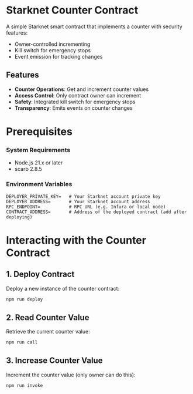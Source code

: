 # Starknet Counter Contract

A simple Starknet smart contract that implements a counter with security features:
- Owner-controlled incrementing
- Kill switch for emergency stops
- Event emission for tracking changes

## Features

- **Counter Operations**: Get and increment counter values
- **Access Control**: Only contract owner can increment
- **Safety**: Integrated kill switch for emergency stops
- **Transparency**: Emits events on counter changes

# Prerequisites

### System Requirements
- Node.js 21.x or later
- scarb 2.8.5

### Environment Variables
```env
DEPLOYER_PRIVATE_KEY=   # Your Starknet account private key
DEPLOYER_ADDRESS=       # Your Starknet account address
RPC_ENDPOINT=           # RPC URL (e.g. Infura or local node)
CONTRACT_ADDRESS=       # Address of the deployed contract (add after deploying)
```

# Interacting with the Counter Contract

## 1. Deploy Contract
Deploy a new instance of the counter contract:
```bash
npm run deploy
```

## 2. Read Counter Value
Retrieve the current counter value:
```bash
npm run call
```

## 3. Increase Counter Value
Increment the counter value (only owner can do this):
```bash
npm run invoke
```